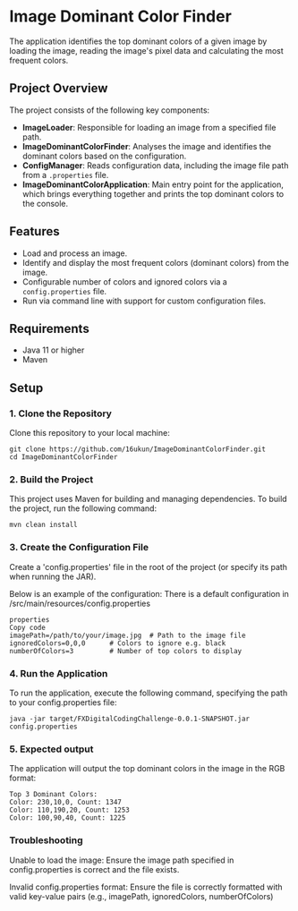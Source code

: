 # Image Dominant Color Finder

The application identifies the top dominant colors of a given image by loading the image, reading the image's pixel data and calculating the most frequent colors.

## Project Overview

The project consists of the following key components:

- **ImageLoader**: Responsible for loading an image from a specified file path.
- **ImageDominantColorFinder**: Analyses the image and identifies the dominant colors based on the configuration.
- **ConfigManager**: Reads configuration data, including the image file path from a `.properties` file.
- **ImageDominantColorApplication**: Main entry point for the application, which brings everything together and prints the top dominant colors to the console.

## Features

- Load and process an image.
- Identify and display the most frequent colors (dominant colors) from the image.
- Configurable number of colors and ignored colors via a `config.properties` file.
- Run via command line with support for custom configuration files.

## Requirements

- Java 11 or higher
- Maven

## Setup

### 1. Clone the Repository

Clone this repository to your local machine:

```
git clone https://github.com/16ukun/ImageDominantColorFinder.git
cd ImageDominantColorFinder
```

### 2. Build the Project

This project uses Maven for building and managing dependencies. To build the project, run the following command:

```
mvn clean install
```

### 3. Create the Configuration File

Create a 'config.properties' file in the root of the project (or specify its path when running the JAR).

Below is an example of the configuration:
There is a default configuration in /src/main/resources/config.properties

```
properties
Copy code
imagePath=/path/to/your/image.jpg  # Path to the image file
ignoredColors=0,0,0      # Colors to ignore e.g. black
numberOfColors=3         # Number of top colors to display
```

### 4. Run the Application

To run the application, execute the following command, specifying the path to your config.properties file:

```
java -jar target/FXDigitalCodingChallenge-0.0.1-SNAPSHOT.jar config.properties
```

### 5. Expected output

The application will output the top dominant colors in the image in the RGB format:

```
Top 3 Dominant Colors:
Color: 230,10,0, Count: 1347
Color: 110,190,20, Count: 1253
Color: 100,90,40, Count: 1225
```

### Troubleshooting

Unable to load the image: Ensure the image path specified in config.properties is correct and the file exists.

Invalid config.properties format: Ensure the file is correctly formatted with valid key-value pairs (e.g., imagePath, ignoredColors, numberOfColors)
